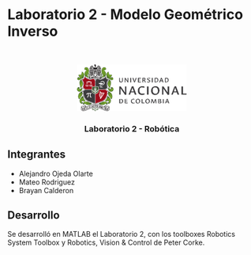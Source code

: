 # Laboratorio 2 - Modelo Geométrico Inverso
<!--
*** Thanks for checking out the Best-README-Template. If you have a suggestion
*** that would make this better, please fork the repo and create a pull request
*** or simply open an issue with the tag "enhancement".
*** Thanks again! Now go create something AMAZING! :D
***
***
***
*** To avoid retyping too much info. Do a search and replace for the following:
*** github_username, repo_name, twitter_handle, email, project_title, project_description
-->



<!-- PROJECT SHIELDS -->
<!--
*** I'm using markdown "reference style" links for readability.
*** Reference links are enclosed in brackets [ ] instead of parentheses ( ).
*** See the bottom of this document for the declaration of the reference variables
*** for contributors-url, forks-url, etc. This is an optional, concise syntax you may use.
*** https://www.markdownguide.org/basic-syntax/#reference-style-links
-->


<!-- PROJECT LOGO -->
<br />
<p align="center">
  <a href="https://github.com/Leviatt/Lab1">
    <img src="images/UNShield.png" alt="Logo" width="222" height="94">
  </a>

  <h3 align="center">Laboratorio 2 - Robótica</h3>
  

## Integrantes
* Alejandro Ojeda Olarte
* Mateo Rodriguez
* Brayan Calderon
## Desarrollo
Se desarrolló en MATLAB el Laboratorio 2, con los toolboxes Robotics System Toolbox y Robotics, Vision & Control de Peter Corke.
